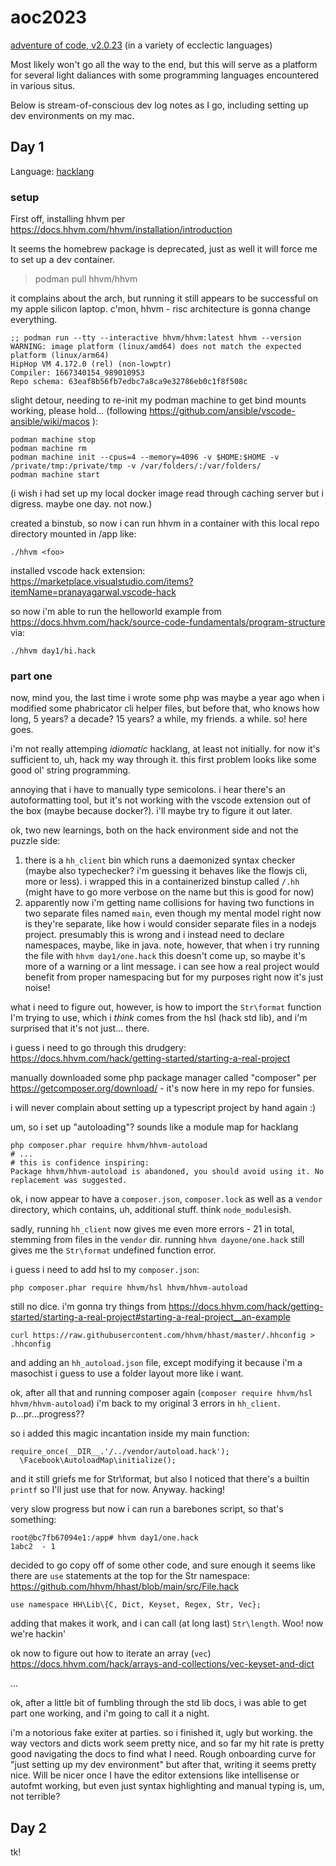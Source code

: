 # aoc2023

[adventure of code, v2.0.23](https://adventofcode.com/) (in a variety of ecclectic languages)

Most likely won't go all the way to the end, but this will serve as a platform for several light daliances with some programming languages encountered in various situs.

Below is stream-of-conscious dev log notes as I go, including setting up dev environments on my mac.

## Day 1

Language: [hacklang](https://docs.hhvm.com/hack)

### setup

First off, installing hhvm per https://docs.hhvm.com/hhvm/installation/introduction

It seems the homebrew package is deprecated, just as well it will force me to set up a dev container.

> podman pull hhvm/hhvm

it complains about the arch, but running it still appears to be successful on my apple silicon laptop. c'mon, hhvm - risc architecture is gonna change everything.

```
;; podman run --tty --interactive hhvm/hhvm:latest hhvm --version
WARNING: image platform (linux/amd64) does not match the expected platform (linux/arm64)
HipHop VM 4.172.0 (rel) (non-lowptr)
Compiler: 1667340154_989010953
Repo schema: 63eaf8b56fb7edbc7a8ca9e32786eb0c1f8f508c
```

slight detour, needing to re-init my podman machine to get bind mounts working, please hold...
(following https://github.com/ansible/vscode-ansible/wiki/macos ):

```
podman machine stop
podman machine rm
podman machine init --cpus=4 --memory=4096 -v $HOME:$HOME -v /private/tmp:/private/tmp -v /var/folders/:/var/folders/
podman machine start
```

(i wish i had set up my local docker image read through caching server but i digress. maybe one day. not now.)

created a binstub, so now i can run hhvm in a container with this local repo directory mounted in /app like:

```
./hhvm <foo>
```

installed vscode hack extension: https://marketplace.visualstudio.com/items?itemName=pranayagarwal.vscode-hack

so now i'm able to run the helloworld example from https://docs.hhvm.com/hack/source-code-fundamentals/program-structure via:

```
./hhvm day1/hi.hack
```

### part one

now, mind you, the last time i wrote some php was maybe a year ago when i modified some phabricator cli helper files, but before that, who knows how long, 5 years? a decade? 15 years? a while, my friends. a while. so! here goes.

i'm not really attemping _idiomatic_ hacklang, at least not initially. for now it's sufficient to, uh, hack my way through it. this first problem looks like some good ol' string programming.

annoying that i have to manually type semicolons. i hear there's an autoformatting tool, but it's not working with the vscode extension out of the box (maybe because docker?). i'll maybe try to figure it out later.

ok, two new learnings, both on the hack environment side and not the puzzle side:

1. there is a `hh_client` bin which runs a daemonized syntax checker (maybe also typechecker? i'm guessing it behaves like the flowjs cli, more or less). i wrapped this in a containerized binstup called `/.hh` (might have to go more verbose on the name but this is good for now)
2. apparently now i'm getting name collisions for having two functions in two separate files named `main`, even though my mental model right now is they're separate, like how i would consider separate files in a nodejs project. presumably this is wrong and i instead need to declare namespaces, maybe, like in java. note, however, that when i try running the file with `hhvm day1/one.hack` this doesn't come up, so maybe it's more of a warning or a lint message. i can see how a real project would benefit from proper namespacing but for my purposes right now it's just noise!

what i need to figure out, however, is how to import the `Str\format` function I'm trying to use, which i _think_ comes from the hsl (hack std lib), and i'm surprised that it's not just... there.

i guess i need to go through this drudgery: https://docs.hhvm.com/hack/getting-started/starting-a-real-project

manually downloaded some php package manager called "composer" per https://getcomposer.org/download/ - it's now here in my repo for funsies.

i will never complain about setting up a typescript project by hand again :)

um, so i set up "autoloading"? sounds like a module map for hacklang

```
php composer.phar require hhvm/hhvm-autoload
# ...
# this is confidence inspiring:
Package hhvm/hhvm-autoload is abandoned, you should avoid using it. No replacement was suggested.
```

ok, i now appear to have a `composer.json`, `composer.lock` as well as a `vendor` directory, which contains, uh, additional stuff. think `node_modules`ish.

sadly, running `hh_client` now gives me even more errors - 21 in total, stemming from files in the `vendor` dir.
running `hhvm dayone/one.hack` still gives me the `Str\format` undefined function error.

i guess i need to add hsl to my `composer.json`:

```
php composer.phar require hhvm/hsl hhvm/hhvm-autoload
```

still no dice. i'm gonna try things from https://docs.hhvm.com/hack/getting-started/starting-a-real-project#starting-a-real-project__an-example

```
curl https://raw.githubusercontent.com/hhvm/hhast/master/.hhconfig > .hhconfig
```

and adding an `hh_autoload.json` file, except modifying it because i'm a masochist i guess to use a folder layout more like i want.

ok, after all that and running composer again (`composer require hhvm/hsl hhvm/hhvm-autoload`) i'm back to my original 3 errors in `hh_client`. p...pr...progress??

so i added this magic incantation inside my main function:

```
require_once(__DIR__.'/../vendor/autoload.hack');
  \Facebook\AutoloadMap\initialize();
```

and it still griefs me for Str\format, but also I noticed that there's a builtin `printf` so I'll just use that for now. Anyway. hacking!

very slow progress but now i can run a barebones script, so that's something:

```
root@bc7fb67094e1:/app# hhvm day1/one.hack
1abc2  - 1
```

decided to go copy off of some other code, and sure enough it seems like there are `use` statements at the top for the Str namespace:
https://github.com/hhvm/hhast/blob/main/src/File.hack

```
use namespace HH\Lib\{C, Dict, Keyset, Regex, Str, Vec};
```

adding that makes it work, and i can call (at long last) `Str\length`. Woo! now we're hackin'

ok now to figure out how to iterate an array (`vec`) https://docs.hhvm.com/hack/arrays-and-collections/vec-keyset-and-dict

...

ok, after a little bit of fumbling through the std lib docs, i was able to get part one working, and i'm going to call it a night.

i'm a notorious fake exiter at parties. so i finished it, ugly but working. the way vectors and dicts work seem pretty nice, and so far my hit rate is pretty good navigating the docs to find what I need. Rough onboarding curve for "just setting up my dev environment" but after that, writing it seems pretty nice. Will be nicer once I have the editor extensions like intellisense or autofmt working, but even just syntax highlighting and manual typing is, um, not terrible?

## Day 2

tk!
